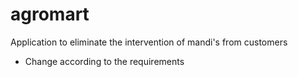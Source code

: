 # agromart
Application to eliminate the intervention of mandi's from customers
- Change according to the requirements
